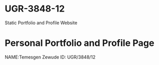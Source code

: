 # UGR-3848-12

Static Portfolio and Profile Website

# Personal Portfolio and Profile Page

NAME:Temesgen Zewude
ID: UGR/3848/12

